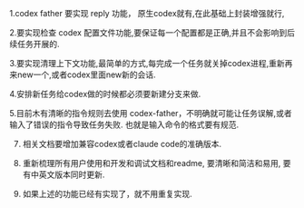 1.codex father 要实现 reply 功能， 原生codex就有,在此基础上封装增强就行,

2.要实现检查 codex 配置文件功能,要保证每一个配置都是正确,并且不会影响到后续任务开展的.

3.要实现清理上下文功能,最简单的方式,每完成一个任务就关掉codex进程,重新再来new一个,或者codex里面new新的会话.

4.安排新任务给codex做的时候都必须要新建分支来做.

5.目前木有清晰的指令规则去使用 codex-father，不明确就可能让任务误解,或者输入了错误的指令导致任务失败. 也就是输入命令的格式要有规范.

7. 相关文档要增加兼容codex或者claude code的准确版本.

8. 重新梳理所有用户使用和开发和调试文档和readme, 要清晰和简洁和易用, 要有中英文版本同时更新.
9. 如果上述的功能已经有实现了，就不用重复实现.
